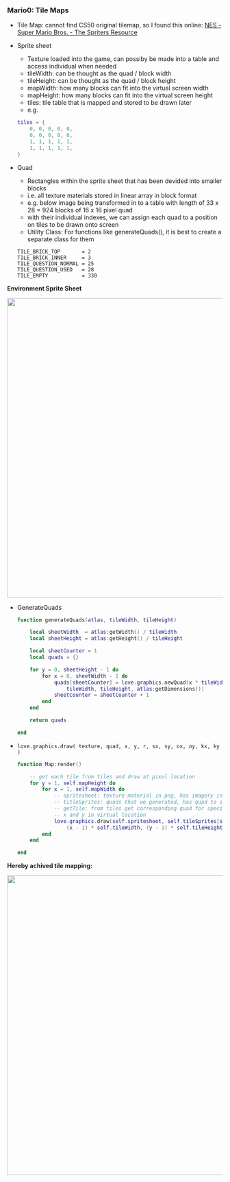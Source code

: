 ### Mario0: Tile Maps
-   Tile Map: cannot find CS50 original tilemap, so I found this online: [NES - Super Mario Bros. - The Spriters Resource](https://www.spriters-resource.com/nes/supermariobros/)

-   Sprite sheet
    -   Texture loaded into the game, can possiby be made into a table and access individual when needed
    -   tileWidth: can be thought as the quad / block width
    -   tileHeight: can be thought as the quad / block height
    -   mapWidth: how many blocks can fit into the virtual screen width
    -   mapHeight: how many blocks can fit into the virtual screen height
    -   tiles: tile table that is mapped and stored to be drawn later
    -   e.g.

    ```lua
    tiles = {
        0, 0, 0, 0, 0,
        0, 0, 0, 0, 0,
        1, 1, 1, 1, 1,
        1, 1, 1, 1, 1,
    }
    ```

-   Quad
    -   Rectangles within the sprite sheet that has been devided into smaller blocks
    -   i.e. all texture materials stored in linear array in block format
    -   e.g. below image being transformed in to a table with length of 33 x 28 = 924 blocks of 16 x 16 pixel quad
    -   with their individual indexes, we can assign each quad to a position on tiles to be drawn onto screen
    -   Utility Class: For functions like generateQuads(), it is best to create a separate class for them

    ```
    TILE_BRICK_TOP       = 2
    TILE_BRICK_INNER     = 3
    TILE_QUESTION_NORMAL = 25
    TILE_QUESTION_USED   = 28
    TILE_EMPTY           = 330
    ```

**Environment Sprite Sheet**

<img src="img/environment-sprite.png" width="700">

-   GenerateQuads

    ```lua
    function generateQuads(atlas, tileWidth, tileHeight)

        local sheetWidth  = atlas:getWidth() / tileWidth
        local sheetHeight = atlas:getHeight() / tileHeight

        local sheetCounter = 1
        local quads = {}

        for y = 0, sheetHeight - 1 do
            for x = 0, sheetWidth - 1 do
                quads[sheetCounter] = love.graphics.newQuad(x * tileWidth, y * tileHeight,
                    tileWidth, tileHeight, atlas:getDimensions())
                sheetCounter = sheetCounter + 1
            end
        end

        return quads

    end
    ```


-   `love.graphics.draw( texture, quad, x, y, r, sx, sy, ox, oy, kx, ky )
`

    ```lua
    function Map:render()

        -- get each tile from tiles and draw at pixel location
        for y = 1, self.mapHeight do
            for x = 1, self.mapWidth do
                -- spritesheet: texture material in png, has imagery infomation
                -- titleSprites: quads that we generated, has quad to spritesheet relationship with quad index
                -- getTile: from tiles get corresponding quad for specific locaiton, has location and quad index infoamtion
                -- x and y in virtual location
                love.graphics.draw(self.spritesheet, self.tileSprites[self:getTile(x, y)],
                    (x - 1) * self.tileWidth, (y - 1) * self.tileHeight)
            end
        end

    end
    ```

**Hereby achived tile mapping:**

<img src="img/tile-map.png" width="700">
